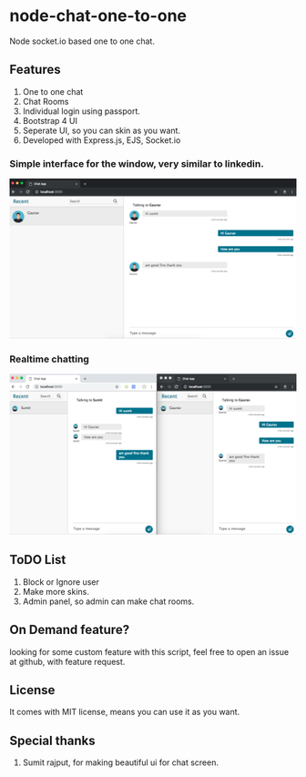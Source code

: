 # node-chat-one-to-one
Node socket.io based one to one chat.


## Features
 1. One to one chat 
 2. Chat Rooms
 3. Individual login using passport.
 4. Bootstrap 4 UI
 5. Seperate UI, so you can skin as you want.
 6. Developed with Express.js, EJS, Socket.io

### Simple interface for the window, very similar to linkedin.
![Interface](singlewindow.png)

### Realtime chatting 
![Interface](bothwindow.png)


## ToDO List
 1. Block or Ignore user
 2. Make more skins.
 3. Admin panel, so admin can make chat rooms.


## On Demand feature?
 looking for some custom feature with this script, feel free to open an issue at github, with feature request.


## License
 It comes with MIT license, means you can use it as you want.

## Special thanks
1. Sumit rajput, for making beautiful ui for chat screen. 
